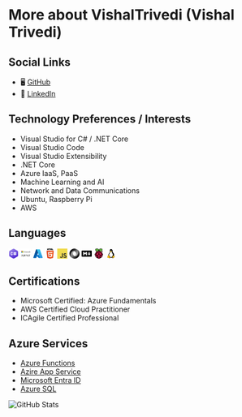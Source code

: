 <!--
**VishalTrivedi/VishalTrivedi** is a ✨ _special_ ✨ repository because its `README.md` (this file) appears on your GitHub profile.

Here are some ideas to get you started:

- 🔭 I’m currently working on ...
- 🌱 I’m currently learning ...
- 👯 I’m looking to collaborate on ...
- 🤔 I’m looking for help with ...
- 💬 Ask me about ...
- 📫 How to reach me: ...
- 😄 Pronouns: ...
- ⚡ Fun fact: ...
-->

# More about VishalTrivedi (Vishal Trivedi)

## Social Links

- 🖥 [GitHub](https://github.com/VishalTrivedi)
- 👔 [LinkedIn](https://linkedin.com/in/vishaltrivedi)

## Technology Preferences / Interests

- Visual Studio for C# / .NET Core
- Visual Studio Code
- Visual Studio Extensibility
- .NET Core
- Azure IaaS, PaaS
- Machine Learning and AI
- Network and Data Communications
- Ubuntu, Raspberry Pi
- AWS

## Languages

<code><img height="20" src="https://github.com/github/explore/blob/main/topics/csharp/csharp.png?raw=true"></code>
<code><img height="20" src="https://raw.githubusercontent.com/github/explore/80688e429a7d4ef2fca1e82350fe8e3517d3494d/topics/aspnet/aspnet.png"></code>
<code><img height="20" src="https://raw.githubusercontent.com/github/explore/80688e429a7d4ef2fca1e82350fe8e3517d3494d/topics/azure/azure.png"></code>
<code><img height="20" src="https://raw.githubusercontent.com/github/explore/80688e429a7d4ef2fca1e82350fe8e3517d3494d/topics/html/html.png"></code>
<code><img height="20" src="https://raw.githubusercontent.com/github/explore/80688e429a7d4ef2fca1e82350fe8e3517d3494d/topics/javascript/javascript.png"></code>
<code><img height="20" src="https://raw.githubusercontent.com/github/explore/80688e429a7d4ef2fca1e82350fe8e3517d3494d/topics/json/json.png"></code>
<code><img height="20" src="https://raw.githubusercontent.com/github/explore/80688e429a7d4ef2fca1e82350fe8e3517d3494d/topics/markdown/markdown.png"></code>
<code><img height="20" src="https://raw.githubusercontent.com/github/explore/80688e429a7d4ef2fca1e82350fe8e3517d3494d/topics/raspberry-pi/raspberry-pi.png"></code>
<code><img height="20" src="https://github.com/github/explore/blob/main/topics/linux/linux.png?raw=true"></code>

## Certifications

- Microsoft Certified: Azure Fundamentals 
- AWS Certified Cloud Practitioner 
- ICAgile Certified Professional 

## Azure Services

- [Azure Functions](https://azure.microsoft.com/en-us/services/functions/)
- [Azire App Service](https://azure.microsoft.com/en-us/products/app-service/)
- [Microsoft Entra ID](https://www.microsoft.com/en-us/security/business/identity-access/microsoft-entra-id/)
- [Azure SQL](https://azure.microsoft.com/en-us/services/azure-sql/)

![GitHub Stats](https://github-readme-stats.vercel.app/api?username=VishalTrivedi&count_private=true&show_icons=true&include_all_commits=true)

